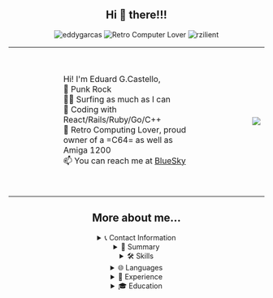 
<!--
**eddygarcas/eddygarcas** is a ✨ _special_ ✨ repository because its `README.md` (this file) appears on your GitHub profile.

Here are some ideas to get you started:

- 🔭 I’m currently working on ...
- 🌱 I’m currently learning ...
- 👯 I’m looking to collaborate on ...
- 🤔 I’m looking for help with ...
- 💬 Ask me about ...
- 📫 How to reach me: ...
- 😄 Pronouns: ...
- ⚡ Fun fact: ...
-->
<center>
<h2>Hi 👋 there!!! </h2>
<p> 
<img src="https://komarev.com/ghpvc/?username=eddygarcas" alt="eddygarcas" />
<img src='https://img.shields.io/badge/Retro%20Computer-%F0%9F%92%99-brightgreen' alt='Retro Computer Lover'> 
<img src='https://img.shields.io/badge/Works%20at-%20Rzilient-important' alt='rzilient'/>
</p>

<table border=0>
  <tr border=0>
   <td border=0>
     <p align='left' class='intro' style='margin: 50px 100px;'>
     Hi! I'm Eduard G.Castello,<br>
     📢 Punk Rock<br>
     🏄‍♂️ Surfing as much as I can<br>
     💎 Coding with React/Rails/Ruby/Go/C++<br>
     💾 Retro Computing Lover, proud owner of a =C64= as well as Amiga 1200<br>
     📫 You can reach me at <a href="https://bsky.app/profile/elpatroned.bsky.social">BlueSky</a>
     </p>
   </td>
   <td>
     <picture>
       <source srcset="https://github-readme-stats.vercel.app/api/top-langs/?username=eddygarcas&theme=dark&layout=compact&&langs_count=15&hide=CSS,C++,html,shell,scss" media="(prefers-color-scheme: dark)"/>
       <img src="https://github-readme-stats.vercel.app/api/top-langs/?username=eddygarcas&theme=dark&langs_count=14&layout=compact&hide=css,html,coffeescript,scss" />
     </picture>
   </td>
  </tr>
</table>
 
<h2>More about me... </h2>

<details>
<summary>📞 Contact Information</summary>

- Email: [eduard.castello@proton.me](mailto:eduard.castello@proton.me)
- LinkedIn: [Eduard Garcia Castello](https://www.linkedin.com/in/eduard-garcia-castello)
- Currently working at [rzilient](https://www.rzilient.club)

</details>

<details>
<summary>📝 Summary</summary>
  
I am an experienced and passionate Chief Technology Officer (CTO) dedicated to providing innovative digital solutions. With software craftsmanship in my blood and a background in Agile coaching, I excel in leading high-performing teams and fostering continuous improvement and innovation. At rzilient, I drive the company's technical vision and strategy, helping businesses leverage digital transformation to unlock their full potential.

As a CTO, I am dedicated to nurturing a culture of collaboration, curiosity, and innovation. My mission is to create an environment where technology drives growth and enables businesses to reach new heights.

</details>

<details>
<summary>🛠️ Skills</summary>

- Software Development
- Leadership
- Team Management

</details>

<details>
<summary>🌐 Languages</summary>

- Catalan: Native or Bilingual
- English: Full Professional
- Spanish: Native or Bilingual

</details>

<details>
<summary>💼 Experience</summary>

### Rzilient
**Chief Technology Officer**  
*January 2021 - Present*  
Barcelona, Catalonia, Spain

- Implemented AI solutions to enhance customer satisfaction.
- Developed microservices using Ruby, Go, and Rust.
- Mentored the team in React/React Native frontend development.
- Managed cloud infrastructure on AWS and DigitalOcean.
- Managed real-time databases such as InfluxDB and relational databases like PostgreSQL.
- Built, guided, and motivated diverse teams to achieve top performance.
- Implemented agile practices to maximize efficiency and adaptability.
- Aligned technology roadmap with business objectives and market trends.
- Built strong relationships with key partners and stakeholders.

### vpTech
**Engineering Manager**  
*March 2020 - January 2021 (11 months)*  
Barcelona Area, Spain

- Managed 25 software engineers locally and remotely.
- Boosted team performance and built technical development plans.
- Implemented React/Go/Kubernetes stack.
- Coached teams to use XP practices to speed up their learning curve.

### Adevinta
**Agile Coach**  
*March 2019 - March 2020 (1 year 1 month)*  
Barcelona, Catalonia, Spain

**Agile Team Coach**  
*January 2017 - March 2019 (2 years 3 months)*  
Barcelona, Catalonia, Spain

- Improved Adevinta flagship marketplace deliveries.
- Implemented agile practices and techniques, boosting delivery process by 20%.

### Privalia
**Engineering Manager**  
*January 2016 - January 2017 (1 year 1 month)*  
Barcelona Area, Spain

### Sky
**Engineering Manager**  
*June 2012 - January 2016 (3 years 8 months)*  
Barcelona Area, Spain

- Managed Agile cross-functional teams for Sky Broadcasting Group.

**Technical Product Owner**  
*June 2011 - May 2012 (1 year)*  
Barcelona Area, Spain

**Lead Java Coder**  
*August 2008 - May 2011 (2 years 10 months)*

### TENEA TECNOLOGIAS
**C++ Coder @ Hewlett-Packard**  
*2007 - July 2008 (1 year)*  
Barcelona Area, Spain

**C++ Coder (OMA/XDM) @ Genaker**  
*January 2007 - December 2007 (1 year)*  
Barcelona Area, Spain

**Java Coder @ Ancert, Agencia Notarial de Certificación**  
*2003 - 2007 (4 years)*  
Sant Cugat del Valles

</details>

<details>
<summary>🎓 Education</summary>

**Universitat Oberta de Catalunya**  
Bachelor's degree, Computer Software Engineering (2005) 
Associate/Foundation Degree, Computer Science (1997 - 2000)

</details>
